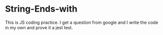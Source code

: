 # String-Ends-with
This is JS coding practice. I get a question from google and I write the code in my own and prove it a jest test.
